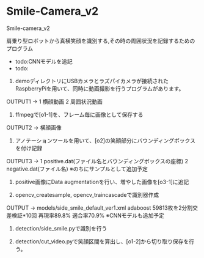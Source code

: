 # Smile-Camera_v2
Smile-camera_v2

肩乗り型ロボットから真横笑顔を識別する,その時の周囲状況を記録するためのプログラム

- todo:CNNモデルを追記
- todo:

1. demoディレクトリにUSBカメラとラズパイカメラが接続されたRaspberryPiを用いて、同時に動画撮影を行うプログラムがあります。

  OUTPUT1 -> 1 横顔動画
  2 周囲状況動画

1. ffmpegで[o1-1]を、フレーム毎に画像として保存する

  OUTPUT2 -> 横顔画像

1. アノテーションツールを用いて、[o2]の笑顔部分にバウンディングボックスを付け記録

  OUTPUT3 -> 1 positive.dat(ファイル名とバウンディングボックスの座標)
  2 negative.dat(ファイル名)
  ※のちにサンプルとして追加予定
             
1. positive画像にData augmentationを行い、増やした画像を[o3-1]に追記

1. opencv_createsample, opencv_traincascadeで識別器作成

  OUTPUT -> models/side_smile_default_ver1.xml
  adaboost
  59813枚を2分割交差検証*10回
  再現率89.8%
  適合率70.9%
  ※CNNモデルも追加予定
            
1. detection/side_smile.pyで識別を行う

1. detection/cut_video.pyで笑顔区間を算出し、[o1-2]から切り取り保存を行う。
